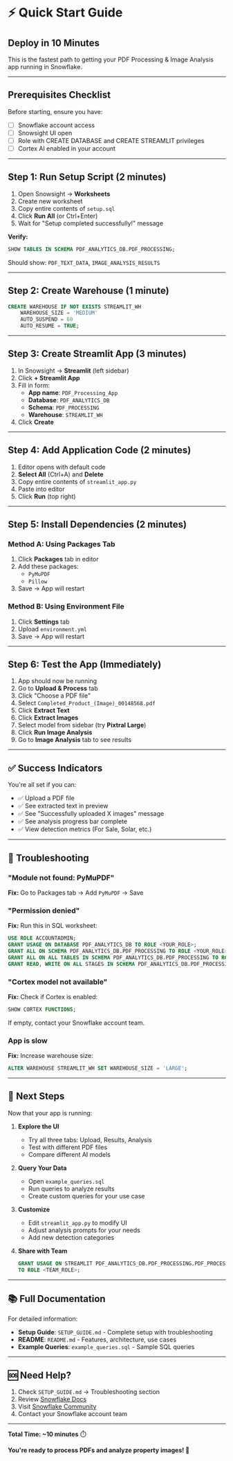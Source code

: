 # ⚡ Quick Start Guide
## Deploy in 10 Minutes

This is the fastest path to getting your PDF Processing & Image Analysis app running in Snowflake.

---

## Prerequisites Checklist

Before starting, ensure you have:
- [ ] Snowflake account access
- [ ] Snowsight UI open
- [ ] Role with CREATE DATABASE and CREATE STREAMLIT privileges
- [ ] Cortex AI enabled in your account

---

## Step 1: Run Setup Script (2 minutes)

1. Open Snowsight → **Worksheets**
2. Create new worksheet
3. Copy entire contents of `setup.sql`
4. Click **Run All** (or Ctrl+Enter)
5. Wait for "Setup completed successfully!" message

**Verify:**
```sql
SHOW TABLES IN SCHEMA PDF_ANALYTICS_DB.PDF_PROCESSING;
```
Should show: `PDF_TEXT_DATA`, `IMAGE_ANALYSIS_RESULTS`

---

## Step 2: Create Warehouse (1 minute)

```sql
CREATE WAREHOUSE IF NOT EXISTS STREAMLIT_WH
    WAREHOUSE_SIZE = 'MEDIUM'
    AUTO_SUSPEND = 60
    AUTO_RESUME = TRUE;
```

---

## Step 3: Create Streamlit App (3 minutes)

1. In Snowsight → **Streamlit** (left sidebar)
2. Click **+ Streamlit App**
3. Fill in form:
   - **App name**: `PDF_Processing_App`
   - **Database**: `PDF_ANALYTICS_DB`
   - **Schema**: `PDF_PROCESSING`
   - **Warehouse**: `STREAMLIT_WH`
4. Click **Create**

---

## Step 4: Add Application Code (2 minutes)

1. Editor opens with default code
2. **Select All** (Ctrl+A) and **Delete**
3. Copy entire contents of `streamlit_app.py`
4. Paste into editor
5. Click **Run** (top right)

---

## Step 5: Install Dependencies (2 minutes)

### Method A: Using Packages Tab
1. Click **Packages** tab in editor
2. Add these packages:
   - `PyMuPDF`
   - `Pillow`
3. Save → App will restart

### Method B: Using Environment File
1. Click **Settings** tab
2. Upload `environment.yml`
3. Save → App will restart

---

## Step 6: Test the App (Immediately)

1. App should now be running
2. Go to **Upload & Process** tab
3. Click "Choose a PDF file"
4. Select `Completed_Product_(Image)_00148568.pdf`
5. Click **Extract Text**
6. Click **Extract Images**
7. Select model from sidebar (try **Pixtral Large**)
8. Click **Run Image Analysis**
9. Go to **Image Analysis** tab to see results

---

## ✅ Success Indicators

You're all set if you can:
- ✅ Upload a PDF file
- ✅ See extracted text in preview
- ✅ See "Successfully uploaded X images" message
- ✅ See analysis progress bar complete
- ✅ View detection metrics (For Sale, Solar, etc.)

---

## 🚨 Troubleshooting

### "Module not found: PyMuPDF"
**Fix:** Go to Packages tab → Add `PyMuPDF` → Save

### "Permission denied"
**Fix:** Run this in SQL worksheet:
```sql
USE ROLE ACCOUNTADMIN;
GRANT USAGE ON DATABASE PDF_ANALYTICS_DB TO ROLE <YOUR_ROLE>;
GRANT ALL ON SCHEMA PDF_ANALYTICS_DB.PDF_PROCESSING TO ROLE <YOUR_ROLE>;
GRANT ALL ON ALL TABLES IN SCHEMA PDF_ANALYTICS_DB.PDF_PROCESSING TO ROLE <YOUR_ROLE>;
GRANT READ, WRITE ON ALL STAGES IN SCHEMA PDF_ANALYTICS_DB.PDF_PROCESSING TO ROLE <YOUR_ROLE>;
```

### "Cortex model not available"
**Fix:** Check if Cortex is enabled:
```sql
SHOW CORTEX FUNCTIONS;
```
If empty, contact your Snowflake account team.

### App is slow
**Fix:** Increase warehouse size:
```sql
ALTER WAREHOUSE STREAMLIT_WH SET WAREHOUSE_SIZE = 'LARGE';
```

---

## 🎯 Next Steps

Now that your app is running:

1. **Explore the UI**
   - Try all three tabs: Upload, Results, Analysis
   - Test with different PDF files
   - Compare different AI models

2. **Query Your Data**
   - Open `example_queries.sql`
   - Run queries to analyze results
   - Create custom queries for your use case

3. **Customize**
   - Edit `streamlit_app.py` to modify UI
   - Adjust analysis prompts for your needs
   - Add new detection categories

4. **Share with Team**
   ```sql
   GRANT USAGE ON STREAMLIT PDF_ANALYTICS_DB.PDF_PROCESSING.PDF_PROCESSING_APP 
   TO ROLE <TEAM_ROLE>;
   ```

---

## 📚 Full Documentation

For detailed information:
- **Setup Guide**: `SETUP_GUIDE.md` - Complete setup with troubleshooting
- **README**: `README.md` - Features, architecture, use cases
- **Example Queries**: `example_queries.sql` - Sample SQL queries

---

## 🆘 Need Help?

1. Check `SETUP_GUIDE.md` → Troubleshooting section
2. Review [Snowflake Docs](https://docs.snowflake.com/)
3. Visit [Snowflake Community](https://community.snowflake.com/)
4. Contact your Snowflake account team

---

**Total Time: ~10 minutes** ⏱️

**You're ready to process PDFs and analyze property images! 🎉**

